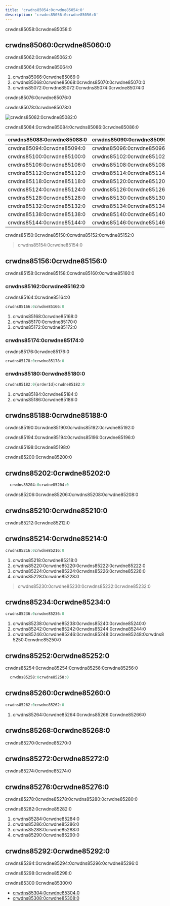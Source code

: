 ```yaml
---
title: 'crwdns85054:0crwdne85054:0'
description: 'crwdns85056:0crwdne85056:0'
---
```


crwdns85058:0crwdne85058:0

<!-- more -->

## crwdns85060:0crwdne85060:0

crwdns85062:0crwdne85062:0

crwdns85064:0crwdne85064:0

1. crwdns85066:0crwdne85066:0
2. crwdns85068:0crwdne85068:0crwdns85070:0crwdne85070:0
3. crwdns85072:0crwdne85072:0crwdns85074:0crwdne85074:0

crwdns85076:0crwdne85076:0

crwdns85078:0crwdne85078:0

![crwdns85082:0crwdne85082:0](crwdns85080:0crwdne85080:0)

crwdns85084:0crwdne85084:0crwdns85086:0crwdne85086:0

| crwdns85088:0crwdne85088:0 | crwdns85090:0crwdne85090:0 | crwdns85092:0crwdne85092:0 |
| -------------------------- | -------------------------- | -------------------------- |
| crwdns85094:0crwdne85094:0 | crwdns85096:0crwdne85096:0 | crwdns85098:0crwdne85098:0 |
| crwdns85100:0crwdne85100:0 | crwdns85102:0crwdne85102:0 | crwdns85104:0crwdne85104:0 |
| crwdns85106:0crwdne85106:0 | crwdns85108:0crwdne85108:0 | crwdns85110:0crwdne85110:0 |
| crwdns85112:0crwdne85112:0 | crwdns85114:0crwdne85114:0 | crwdns85116:0crwdne85116:0 |
| crwdns85118:0crwdne85118:0 | crwdns85120:0crwdne85120:0 | crwdns85122:0crwdne85122:0 |
| crwdns85124:0crwdne85124:0 | crwdns85126:0crwdne85126:0 |                            |
| crwdns85128:0crwdne85128:0 | crwdns85130:0crwdne85130:0 |                            |
| crwdns85132:0crwdne85132:0 | crwdns85134:0crwdne85134:0 | crwdns85136:0crwdne85136:0 |
| crwdns85138:0crwdne85138:0 | crwdns85140:0crwdne85140:0 | crwdns85142:0crwdne85142:0 |
| crwdns85144:0crwdne85144:0 | crwdns85146:0crwdne85146:0 | crwdns85148:0crwdne85148:0 |

crwdns85150:0crwdne85150:0crwdns85152:0crwdne85152:0

> crwdns85154:0crwdne85154:0

## crwdns85156:0crwdne85156:0

crwdns85158:0crwdne85158:0crwdns85160:0crwdne85160:0

### crwdns85162:0crwdne85162:0

crwdns85164:0crwdne85164:0

```cs
crwdns85166:0crwdne85166:0
```

1. crwdns85168:0crwdne85168:0
2. crwdns85170:0crwdne85170:0
3. crwdns85172:0crwdne85172:0

### crwdns85174:0crwdne85174:0

crwdns85176:0crwdne85176:0

```cs
crwdns85178:0crwdne85178:0
```

### crwdns85180:0crwdne85180:0

```cs
crwdns85182:0{orderId}crwdne85182:0
```

1. crwdns85184:0crwdne85184:0
2. crwdns85186:0crwdne85186:0

## crwdns85188:0crwdne85188:0

crwdns85190:0crwdne85190:0crwdns85192:0crwdne85192:0

crwdns85194:0crwdne85194:0crwdns85196:0crwdne85196:0

crwdns85198:0crwdne85198:0

crwdns85200:0crwdne85200:0

## crwdns85202:0crwdne85202:0

```cs
  crwdns85204:0crwdne85204:0
```

crwdns85206:0crwdne85206:0crwdns85208:0crwdne85208:0

## crwdns85210:0crwdne85210:0

crwdns85212:0crwdne85212:0

## crwdns85214:0crwdne85214:0

```cs
crwdns85216:0crwdne85216:0
```

1. crwdns85218:0crwdne85218:0
2. crwdns85220:0crwdne85220:0crwdns85222:0crwdne85222:0
3. crwdns85224:0crwdne85224:0crwdns85226:0crwdne85226:0
4. crwdns85228:0crwdne85228:0

> crwdns85230:0crwdne85230:0crwdns85232:0crwdne85232:0

## crwdns85234:0crwdne85234:0

```cs
crwdns85236:0crwdne85236:0
```

1. crwdns85238:0crwdne85238:0crwdns85240:0crwdne85240:0
2. crwdns85242:0crwdne85242:0crwdns85244:0crwdne85244:0
3. crwdns85246:0crwdne85246:0crwdns85248:0crwdne85248:0crwdns85250:0crwdne85250:0

## crwdns85252:0crwdne85252:0

crwdns85254:0crwdne85254:0crwdns85256:0crwdne85256:0

```cs
  crwdns85258:0crwdne85258:0
```

## crwdns85260:0crwdne85260:0

```cs
crwdns85262:0crwdne85262:0
```

1. crwdns85264:0crwdne85264:0crwdns85266:0crwdne85266:0

## crwdns85268:0crwdne85268:0

crwdns85270:0crwdne85270:0

## crwdns85272:0crwdne85272:0

crwdns85274:0crwdne85274:0

## crwdns85276:0crwdne85276:0

crwdns85278:0crwdne85278:0crwdns85280:0crwdne85280:0

crwdns85282:0crwdne85282:0

1. crwdns85284:0crwdne85284:0
2. crwdns85286:0crwdne85286:0
3. crwdns85288:0crwdne85288:0
4. crwdns85290:0crwdne85290:0

## crwdns85292:0crwdne85292:0

crwdns85294:0crwdne85294:0crwdns85296:0crwdne85296:0

crwdns85298:0crwdne85298:0

crwdns85300:0crwdne85300:0

- [crwdns85304:0crwdne85304:0](crwdns85302:0crwdne85302:0)
- [crwdns85308:0crwdne85308:0](crwdns85306:0crwdne85306:0)
